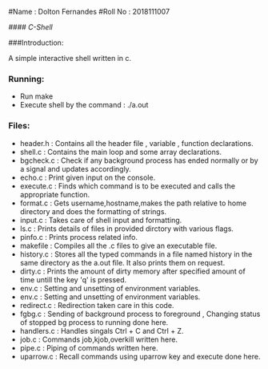 #Name : Dolton Fernandes
#Roll No : 2018111007

*#### C-Shell*

###Introduction:

A simple interactive shell written in c.

### Running:

* Run make
* Execute shell by the command : ./a.out

### Files:

* header.h : Contains all the header file , variable , function declarations.
* shell.c : Contains the main loop and some array declarations.
* bgcheck.c : Check if any background process has ended normally or by a signal and updates accordingly.
* echo.c : Print given input on the console.
* execute.c : Finds which command is to be executed and calls the appropriate function.
* format.c : Gets username,hostname,makes the path relative to home directory and does the formatting of strings.
* input.c : Takes care of shell input and formatting.
* ls.c : Prints details of files in provided dirctory with various flags.
* pinfo.c : Prints process related info.
* makefile : Compiles all the .c files to give an executable file.
* history.c : Stores all the typed commands in a file named history in the same directory as the a.out file. It also prints them on request.
* dirty.c : Prints the amount of dirty memory after specified amount of time untill the key 'q' is pressed.
* env.c : Setting and unsetting of environment variables.
* env.c : Setting and unsetting of environment variables.
* redirect.c : Redirection taken care in this code.
* fgbg.c : Sending of background process to foreground , Changing status of stopped bg process to running done here.
* handlers.c : Handles singals Ctrl + C and Ctrl + Z.
* job.c : Commands job,kjob,overkill written here.
* pipe.c : Piping of commands written here.
* uparrow.c : Recall commands using uparrow key and execute done here.
